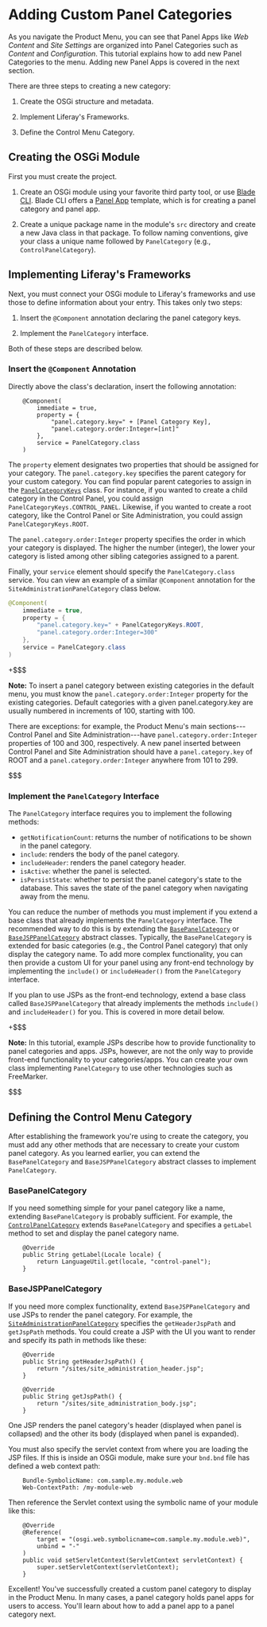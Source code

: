 # Adding Custom Panel Categories [](id=adding-custom-panel-categories)

As you navigate the Product Menu, you can see that Panel Apps like *Web
Content* and *Site Settings* are organized into Panel Categories such as
*Content* and *Configuration*. This tutorial explains how to add new Panel
Categories to the menu. Adding new Panel Apps is covered in the next section.

There are three steps to creating a new category:

1.  Create the OSGi structure and metadata.

2.  Implement Liferay's Frameworks.

3.  Define the Control Menu Category.

## Creating the OSGi Module [](id=creating-the-osgi-module)

First you must create the project.

1.  Create an OSGi module using your favorite third party tool, or use
    [Blade CLI](/develop/tutorials/-/knowledge_base/7-1/blade-cli). Blade CLI
    offers a 
    [Panel App](/develop/reference/-/knowledge_base/7-1/panel-app-template) template,
    which is for creating a panel category and panel app.

2.  Create a unique package name in the module's `src` directory and create
    a new Java class in that package. To follow naming conventions, give your
    class a unique name followed by `PanelCategory` (e.g.,
    `ControlPanelCategory`).

## Implementing Liferay's Frameworks [](id=implementing-liferays-frameworks)

Next, you must connect your OSGi module to Liferay's frameworks and use those to
define information about your entry. This takes only two steps: 

1.  Insert the `@Component` annotation declaring the panel category keys. 

2.  Implement the `PanelCategory` interface. 

Both of these steps are described below. 

### Insert the `@Component` Annotation [](id=insert-the-component-annotation)

Directly above the class's declaration, insert the following annotation:

        @Component(
            immediate = true,
            property = {
                "panel.category.key=" + [Panel Category Key],
                "panel.category.order:Integer=[int]"
            },
            service = PanelCategory.class
        )

The `property` element designates two properties that should be assigned for
your category. The `panel.category.key` specifies the parent category for
your custom category. You can find popular parent categories to assign in
the [`PanelCategoryKeys`](@app-ref@/web-experience/latest/javadocs/com/liferay/application/list/constants/PanelCategoryKeys.html)
class. For instance, if you wanted to create a child category in the Control
Panel, you could assign `PanelCategoryKeys.CONTROL_PANEL`. Likewise, if you
wanted to create a root category, like the Control Panel or Site
Administration, you could assign `PanelCategoryKeys.ROOT`.

The `panel.category.order:Integer` property specifies the order in which
your category is displayed. The higher the number (integer), the lower your
category is listed among other sibling categories assigned to a parent.

Finally, your `service` element should specify the `PanelCategory.class`
service. You can view an example of a similar `@Component` annotation for
the `SiteAdministrationPanelCategory` class below.

```java
@Component(
	immediate = true,
	property = {
		"panel.category.key=" + PanelCategoryKeys.ROOT,
		"panel.category.order:Integer=300"
	},
	service = PanelCategory.class
)
```

+$$$

**Note:** To insert a panel category between existing categories in the
default menu, you must know the `panel.category.order:Integer` property
for the existing categories. Default categories with a given
panel.category.key are usually numbered in increments of 100, starting with 100.

There are exceptions: for example, the Product Menu's main sections---Control
Panel and Site Administration---have `panel.category.order:Integer` properties
of 100 and 300, respectively. A new panel inserted between Control Panel
and Site Administration should have a `panel.category.key` of ROOT and a
`panel.category.order:Integer` anywhere from 101 to 299.

$$$

### Implement the `PanelCategory` Interface [](id=implement-the-panelcategory-interface)

The `PanelCategory` interface requires you to implement the following methods:

- `getNotificationCount`: returns the number of notifications to be shown in
  the panel category.
- `include`: renders the body of the panel category.
- `includeHeader`: renders the panel category header.
- `isActive`: whether the panel is selected.
- `isPersistState`: whether to persist the panel category's state to the
  database. This saves the state of the panel category when navigating away from
  the menu.

You can reduce the number of methods you must implement if you extend a base
class that already implements the `PanelCategory` interface. The recommended way
to do this is by extending the
[`BasePanelCategory`](@app-ref@/web-experience/latest/javadocs/com/liferay/application/list/BasePanelCategory.html)
or
[`BaseJSPPanelCategory`](@app-ref@/web-experience/latest/javadocs/com/liferay/application/list/BaseJSPPanelCategory.html)
abstract classes. Typically, the `BasePanelCategory` is extended for basic
categories (e.g., the Control Panel category) that only display the category
name. To add more complex functionality, you can then provide a custom UI for
your panel using any front-end technology by implementing the `include()` or
`includeHeader()` from the `PanelCategory` interface.

If you plan to use JSPs as the front-end technology, extend a base class called
`BaseJSPPanelCategory` that already implements the methods `include()` and
`includeHeader()` for you. This is covered in more detail below.
 
+$$$

**Note:** In this tutorial, example JSPs describe how to provide functionality
to panel categories and apps. JSPs, however, are not the only way to provide
front-end functionality to your categories/apps. You can create your own class
implementing `PanelCategory` to use other technologies such as FreeMarker.

$$$

## Defining the Control Menu Category [](id=defining-the-control-menu-category)

After establishing the framework you're using to create the category, you  must 
add any other methods that are necessary to create your custom panel category. 
As you learned earlier, you can extend the `BasePanelCategory` and
`BaseJSPPanelCategory` abstract classes to implement `PanelCategory`.

### BasePanelCategory [](id=basepanelcategory)

If you need something simple for your panel category like a name, extending
`BasePanelCategory` is probably sufficient. For example, the
[`ControlPanelCategory`](https://github.com/liferay/liferay-portal/blob/7.0.3-ga4/modules/apps/web-experience/product-navigation/product-navigation-control-panel/src/main/java/com/liferay/product/navigation/control/panel/internal/application/list/ControlPanelCategory.java)
extends `BasePanelCategory` and specifies a `getLabel` method to set and display
the panel category name.

        @Override
        public String getLabel(Locale locale) {
            return LanguageUtil.get(locale, "control-panel");
        }

### BaseJSPPanelCategory [](id=basejsppanelcategory)

If you need more complex functionality, extend `BaseJSPPanelCategory` and use
JSPs to render the panel category. For example, the
[`SiteAdministrationPanelCategory`](https://github.com/liferay/liferay-portal/blob/7.0.3-ga4/modules/apps/web-experience/product-navigation/product-navigation-site-administration/src/main/java/com/liferay/product/navigation/site/administration/internal/application/list/SiteAdministrationPanelCategory.java)
specifies the `getHeaderJspPath` and `getJspPath` methods. You could create
a JSP with the UI you want to render and specify its path in methods like these:

        @Override
        public String getHeaderJspPath() {
            return "/sites/site_administration_header.jsp";
        }

        @Override
        public String getJspPath() {
            return "/sites/site_administration_body.jsp";
        }

One JSP renders the panel category's header (displayed when panel is collapsed)
and the other its body (displayed when panel is expanded).

You must also specify the servlet context from where you are loading the JSP
files. If this is inside an OSGi module, make sure your `bnd.bnd` file has
defined a web context path:

        Bundle-SymbolicName: com.sample.my.module.web
        Web-ContextPath: /my-module-web

Then reference the Servlet context using the symbolic name of your module like
this:

        @Override
        @Reference(
            target = "(osgi.web.symbolicname=com.sample.my.module.web)",
            unbind = "-"
        )
        public void setServletContext(ServletContext servletContext) {
            super.setServletContext(servletContext);
        }

Excellent! You've successfully created a custom panel category to display in the
Product Menu. In many cases, a panel category holds panel apps for users to
access. You'll learn about how to add a panel app to a panel category next.
